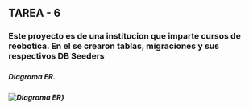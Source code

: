 ## TAREA - 6 ##
<H3>Este proyecto es de una institucion que imparte cursos de reobotica. En el se crearon tablas, migraciones y sus respectivos DB Seeders<H3>
<H5>Diagrama ER.<H5>
<image src="C:\Users\angel\OneDrive\Documentos\UNIVERSIDAD TECMILENIO\Diseño de Aplicaciones WEB\Tarea-6\Diagrama ER-Acvt-7.jpg"" alt="Diagrama ER">}
